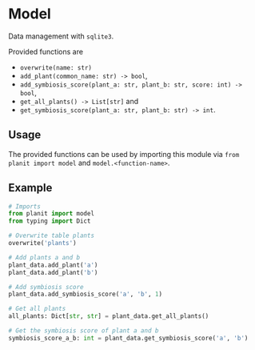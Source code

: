 # Model

Data management with `sqlite3`.

Provided functions are

- `overwrite(name: str)`
- `add_plant(common_name: str) -> bool`,
- `add_symbiosis_score(plant_a: str, plant_b: str, score: int) -> bool`,
- `get_all_plants() -> List[str]` and
- `get_symbiosis_score(plant_a: str, plant_b: str) -> int`.

## Usage

The provided functions can be used by importing this module via `from planit import model` and `model.<function-name>`.

## Example

```python
# Imports
from planit import model
from typing import Dict

# Overwrite table plants
overwrite('plants')

# Add plants a and b
plant_data.add_plant('a')
plant_data.add_plant('b')

# Add symbiosis score
plant_data.add_symbiosis_score('a', 'b', 1)

# Get all plants
all_plants: Dict[str, str] = plant_data.get_all_plants()

# Get the symbiosis score of plant a and b
symbiosis_score_a_b: int = plant_data.get_symbiosis_score('a', 'b')
```
